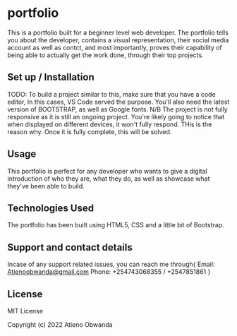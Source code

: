 # portfolio
This is a portfolio built for a beginner level web developer. The portfolio tells you about the developer, contains a visual representation, their social media account as well as contct, and most importantly, proves their capability of being able to actually get the work done, through their top projects. 
## Set up / Installation
TODO: To build a project similar to this, make sure that you have a code editor, In this cases, VS Code served the purpose. You'll also need  the latest version of BOOTSTRAP, as well as Google fonts.
N/B The project is not fully responsive as it is still an ongoing project. You're likely going to notice that when displayed on different devices, it won't fully respond. THis is the reason why. 
Once it is fully complete, this will be solved.
## Usage
This portfolio is perfect for any developer who wants to give a digital introduction of who they are, what they do, as well as showcase what they've been able to build.
## Technologies Used
The portfolio has been built using HTML5, CSS and a little bit of Bootstrap. 
## Support and contact details
Incase of any support related issues, you can reach me through{
    Email: Atienoobwanda@gmail.com
    Phone: +254743068355 / +2547851861
}
## License
MIT License

Copyright (c) 2022 Atieno Obwanda